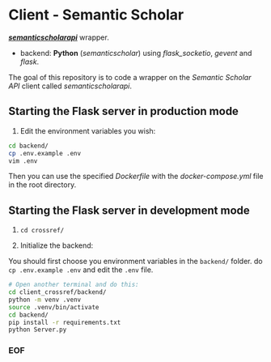 # Client - Semantic Scholar

[***semanticscholarapi***](https://github.com/danielnsilva/semanticscholar) wrapper.

- backend: **Python** (*semanticscholar*) using *flask_socketio*, *gevent* and *flask*.

The goal of this repository is to code a wrapper on the *Semantic Scholar API* client
called *semanticscholarapi*.

## Starting the Flask server in production mode

1. Edit the environment variables you wish:

```bash
cd backend/
cp .env.example .env
vim .env
```

Then you can use the specified *Dockerfile* with the *docker-compose.yml*
file in the root directory.

## Starting the Flask server in development mode

1. ``cd crossref/``

2. Initialize the backend:

You should first choose you environment variables in the `backend/` folder.
do ``cp .env.example .env`` and edit the `.env` file.

```bash
# Open another terminal and do this:
cd client_crossref/backend/
python -m venv .venv
source .venv/bin/activate
cd backend/
pip install -r requirements.txt
python Server.py
```

### EOF

